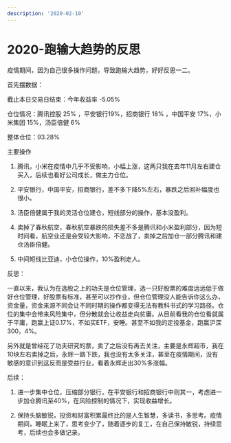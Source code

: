 ```yaml
---
description: '2020-02-10'
---
```


# 2020-跑输大趋势的反思

疫情期间，因为自己很多操作问题，导致跑输大趋势，好好反思一二。

首先摆数据：

截止本日交易日结束：今年收益率 -5.05%

仓位情况：腾讯控股 25% ，平安银行19%，招商银行 18% ，中国平安 17%，小米集团 15%，汤臣倍健 6%

整体仓位：93.28%

主要操作

1. 腾讯，小米在疫情中几乎不受影响，小幅上涨，这两只我在去年11月左右建仓买入，后续也看好公司成长，做主力仓位。

2. 平安银行，中国平安，招商银行，差不多下降5%左右，暴跌之后回补幅度也很小。

3. 汤臣倍健属于我的灵活仓位建仓，短线部分的操作，基本没盈利。

4.  卖掉了春秋航空，春秋航空暴跌的损失差不多是腾讯和小米盈利部分，因为短时间看，航空业还是会受较大影响，不恋战了，卖掉之后加仓一部分腾讯和建仓汤臣倍健。

5. 中间短线比亚迪，小仓位操作，10%盈利走人。

反思：

一直以来，我认为在选股之上的功夫是仓位管理，选一只好股票的难度远远低于做好仓位管理，好股票有标准，甚至可以抄作业，但仓位管理没人能告诉你这么办，资金量，资金来源不同会让不同时期的操作都变得无法有教科书式的学习路径。仓位的集中会带来风险集中，但分散就会让收益走向贫庸。从目前看我的仓位看就属于平庸，跑赢上证0.17%，不如买ETF，安睡。甚至不如我的定投基金，跑赢沪深300，4%。

另外就是曾经花了功夫研究的票，卖了之后没有再去关注，主要是永辉超市，我在10块左右卖掉之后，永辉一路下跌，我也没有太多关注，甚至在疫情期间，没有敏感的意识到这反而是受益行业，看着永辉走出30%多涨幅。

后续：

1. 进一步集中仓位，压缩部分银行，在平安银行和招商银行中则其一，考虑进一步加仓腾讯至40%，在风险控制的情况下，实现收益增长。

2. 保持头脑敏锐，投资和财富积累最终比的是人生智慧，多读书，多思考。疫情期间，睡眠上来了，思考变少了，随着逐步的复工，在自己保持敏锐，持续思考，后续也会多做记录。

